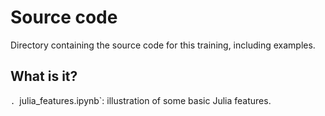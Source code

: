 # Source code

Directory containing the source code for this training, including examples.


## What is it?

`. `julia_features.ipynb`: illustration of some basic Julia features.
